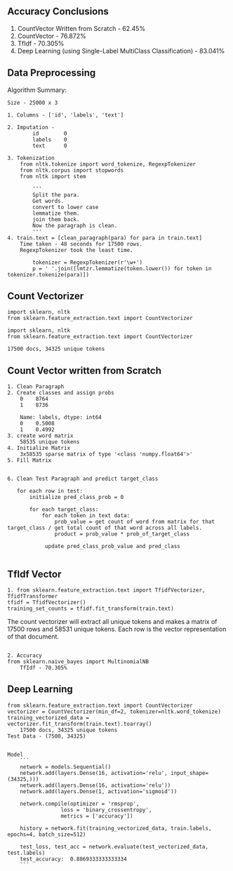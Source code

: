 ## Accuracy Conclusions
1. CountVector Written from Scratch - 62.45%
2. CountVector - 76.872%
3. TfIdf - 70.305%
4. Deep Learning (using Single-Label MultiClass Classification) - 83.041%

## Data Preprocessing

Algorithm Summary:
```
Size - 25000 x 3

1. Columns - ['id', 'labels', 'text']
                      
2. Imputation -
        id        0
        labels    0
        text      0
        
3. Tokenization
    from nltk.tokenize import word_tokenize, RegexpTokenizer
    from nltk.corpus import stopwords
    from nltk import stem

        '''
        Split the para.
        Get words.
        convert to lower case
        lemmatize them.
        join them back.
        Now the paragraph is clean.
        '''
4. train.text = [clean_paragraph(para) for para in train.text]
    Time taken - 48 seconds for 17500 rows.
    RegexpTokenizer took the least time.
    
        tokenizer = RegexpTokenizer(r'\w+')
        p = ' '.join([lmtzr.lemmatize(token.lower()) for token in tokenizer.tokenize(para)])
```

## Count Vectorizer
```
import sklearn, nltk
from sklearn.feature_extraction.text import CountVectorizer

import sklearn, nltk
from sklearn.feature_extraction.text import CountVectorizer

17500 docs, 34325 unique tokens
```

## Count Vector written from Scratch
```
1. Clean Paragraph
2. Create classes and assign probs
    0    8764
    1    8736
    
    Name: labels, dtype: int64
    0    0.5008
    1    0.4992
3. create word matrix
    58535 unique tokens
4. Initialize Matrix
    3x58535 sparse matrix of type '<class 'numpy.float64'>'
5. Fill Matrix


6. Clean Test Paragraph and predict target_class
   ```
       for each row in test:
           initialize pred_class_prob = 0
           
           for each target_class:
               for each token in text data:
                   prob_value = get count of word from matrix for that target_class / get total count of that word across all labels.
                   product = prob_value * prob_of_target_class
                   
                update pred_class_prob_value and pred_class
   ```
```
## TfIdf Vector
```
1. from sklearn.feature_extraction.text import TfidfVectorizer, TfidfTransformer
tfidf = TfidfVectorizer()
training_set_counts = tfidf.fit_transform(train.text)

```
The count vectorizer will extract all unique tokens and makes a matrix of 17500 rows and 58531 unique tokens.
Each row is the vector representation of that document.
```

2. Accuracy
from sklearn.naive_bayes import MultinomialNB
    TfIdf - 70.305%
```

## Deep Learning

```
from sklearn.feature_extraction.text import CountVectorizer
vectorizer = CountVectorizer(min_df=2, tokenizer=nltk.word_tokenize)
training_vectorized_data = vectorizer.fit_transform(train.text).toarray()
    17500 docs, 34325 unique tokens
Test Data - (7500, 34325)


Model
    ```
    network = models.Sequential()
    network.add(layers.Dense(16, activation='relu', input_shape=(34325,)))
    network.add(layers.Dense(16, activation='relu'))
    network.add(layers.Dense(1, activation='sigmoid'))

    network.compile(optimizer = 'rmsprop',
                 loss = 'binary_crossentropy',
                 metrics = ['accuracy'])

    history = network.fit(training_vectorized_data, train.labels, epochs=4, batch_size=512)

    test_loss, test_acc = network.evaluate(test_vectorized_data, test.labels)
    test_accuracy:  0.8869333333333334
    ```
```